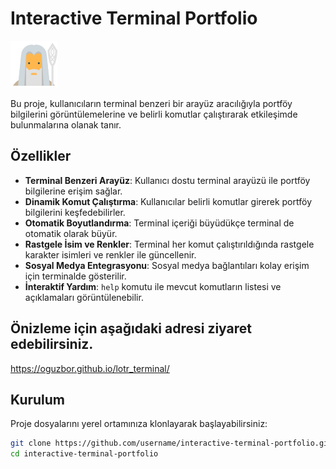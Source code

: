 # Interactive Terminal Portfolio

![Gandalf](gandalf.png)

Bu proje, kullanıcıların terminal benzeri bir arayüz aracılığıyla portföy bilgilerini görüntülemelerine ve belirli komutlar çalıştırarak etkileşimde bulunmalarına olanak tanır.

## Özellikler

- **Terminal Benzeri Arayüz**: Kullanıcı dostu terminal arayüzü ile portföy bilgilerine erişim sağlar.
- **Dinamik Komut Çalıştırma**: Kullanıcılar belirli komutlar girerek portföy bilgilerini keşfedebilirler.
- **Otomatik Boyutlandırma**: Terminal içeriği büyüdükçe terminal de otomatik olarak büyür.
- **Rastgele İsim ve Renkler**: Terminal her komut çalıştırıldığında rastgele karakter isimleri ve renkler ile güncellenir.
- **Sosyal Medya Entegrasyonu**: Sosyal medya bağlantıları kolay erişim için terminalde gösterilir.
- **İnteraktif Yardım**: `help` komutu ile mevcut komutların listesi ve açıklamaları görüntülenebilir.

## Önizleme için aşağıdaki adresi ziyaret edebilirsiniz.
https://oguzbor.github.io/lotr_terminal/


## Kurulum

Proje dosyalarını yerel ortamınıza klonlayarak başlayabilirsiniz:

```bash
git clone https://github.com/username/interactive-terminal-portfolio.git
cd interactive-terminal-portfolio

